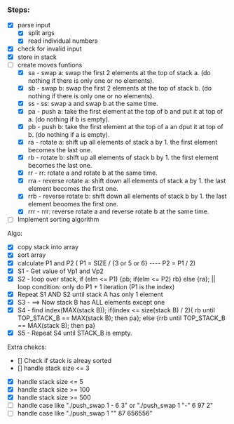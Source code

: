 ### Steps:

- [X] parse input
   - [X] split args
   - [X] read individual numbers
- [X] check for invalid input
- [X] store in stack
- [ ] create moves funtions
  - [X] sa - swap a: swap the first 2 elements at the top of stack a. (do nothing if there is only one or no elements).
  - [X] sb - swap b: swap the first 2 elements at the top of stack b. (do nothing if there is only one or no elements).
  - [X] ss - ss: swap a and swap b at the same time.
  - [X] pa - push a: take the first element at the top of b and put it at top of a. (do nothing if b is empty).
  - [X] pb - push b: take the first element at the top of a an dput it at top of b. (do nothing if a is empty).
  - [X] ra - rotate a: shift up all elements of stack a by 1. the first element becomes the last one.
  - [X] rb - rotate b: shift up all elements of stack b by 1. the first element becomes the last one.
  - [X] rr - rr: rotate a and rotate b at the same time.
  - [X] rra - reverse rotate a: shift down all elements of stack a by 1. the last element becomes the first one.
  - [X] rrb - reverse rotate b: shift down all elements of stack b by 1. the last element beoomes the first one.
  - [X] rrr - rrr: reverse rotate a and reverse rotate b at the same time.
- [ ] Implement sorting algorithm

Algo:
- [X] copy stack into array
- [X] sort array
- [X] calculate P1 and P2 ( P1 = SIZE / {3 or 5 or 6} ---- P2 = P1 / 2)
- [X] S1 - Get value of Vp1 and Vp2
- [X] S2 - loop over stack, if (elm <= P1) {pb; if(elm <= P2) rb} else {ra}; || loop condition: only do P1 + 1 iteration (P1 is the index)
- [X] Repeat S1 AND S2 until stack A has only 1 element
- [X] S3 - ==> Now stack B has ALL elements except one
- [X] S4 - find index(MAX(stack B)); if(index <= size(stack B) / 2){ rb until TOP_STACK_B == MAX(stack B); then pa}; else {rrb until TOP_STACK_B == MAX(stack B); then pa}
- [X] S5 - Repeat S4 until STACK_B is empty.

Extra chekcs:
- [] Check if stack is alreay sorted
- [] handle stack size <= 3
- [X] handle stack size <= 5
- [X] handle stack size >= 100
- [X] handle stack size >= 500
- [ ] handle case like "./push_swap 1 - 6 3" or "./push_swap 1 "-" 6 97 2"
- [ ] handle case like "./push_swap 1 "" 87 656556"
